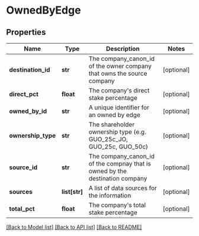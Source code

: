 # OwnedByEdge

## Properties
Name | Type | Description | Notes
------------ | ------------- | ------------- | -------------
**destination_id** | **str** | The company_canon_id of the owner company that owns the source company | [optional] 
**direct_pct** | **float** | The company&#x27;s direct stake percentage | [optional] 
**owned_by_id** | **str** | A unique identifier for an owned by edge | [optional] 
**ownership_type** | **str** | The shareholder ownership type (e.g. GUO_25c_JO, GUO_25c, GUO_50c) | [optional] 
**source_id** | **str** | The company_canon_id of the compnay that is owned by the destination company | [optional] 
**sources** | **list[str]** | A list of data sources for the information | [optional] 
**total_pct** | **float** | The company&#x27;s total stake percentage | [optional] 

[[Back to Model list]](../README.md#documentation-for-models) [[Back to API list]](../README.md#documentation-for-api-endpoints) [[Back to README]](../README.md)

